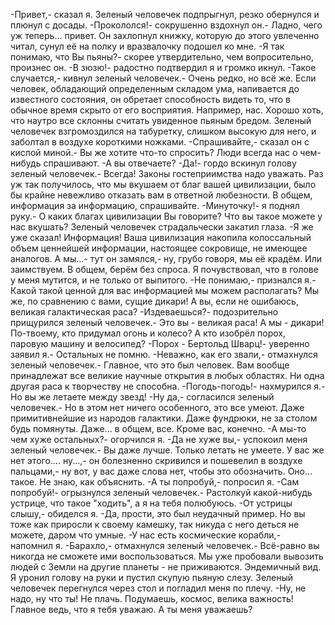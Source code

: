   -Привет,- сказал я.
Зеленый человечек подпрыгнул, резко обернулся и плюнул с досады.
-Прокололся!- сокрушенно вздохнул он.- Ладно, чего уж теперь... привет.
Он захлопнул книжку, которую до этого увлеченно читал, сунул её на полку и вразвалочку подошел ко мне.
-Я так понимаю, что Вы пьяны?- скорее утвердительно, чем вопросительно, произнес он.
-В зюзю!- радостно подтвердил я и громко икнул.
-Такое случается,- кивнул зеленый человечек.- Очень редко, но всё же. Если человек, обладающий определенным складом ума, напивается до известного состояния, он обретает способность видеть то, что в обычное время скрыто от его восприятия. Например, нас. Хорошо хоть, что наутро все склонны считать увиденное пьяным бредом.
Зеленый человечек взгромоздился на табуретку, слишком высокую для него, и заболтал в воздухе короткими ножками.
-Спрашивайте,- сказал он с кислой миной.- Вы же хотите что-то спросить? Люди всегда нас о чем-нибудь спрашивают.
-А вы отвечаете?
-Да!- гордо вскинул голову зеленый человечек.- Всегда! Законы гостеприимства надо уважать. Раз уж так получилось, что мы вкушаем от благ вашей цивилизации, было бы крайне невежливо отказать вам в ответной любезности. В общем, информация за информацию, спрашивайте.
-Минуточку!- я поднял руку.- О каких благах цивилизации Вы говорите? Что вы такое можете у нас вкушать?
Зеленый человечек страдальчески закатил глаза.
-Я же уже сказал! Информация! Ваша цивилизация накопила колоссальный объем ценнейшей информации, настоящее сокровище, не имеющее аналогов. А мы...- тут он замялся,- ну, грубо говоря, мы её крадём. Или заимствуем. В общем, берём без спроса.
Я почувствовал, что в голове у меня мутится, и не только от выпитого.
-Не понимаю,- признался я.- Какой такой ценной для вас информацией мы можем располагать? Мы же, по сравнению с вами, сущие дикари! А вы, если не ошибаюсь, великая галактическая раса?
-Издеваешься?- подозрительно прищурился зеленый человечек.- Это вы - великая раса! А мы - дикари! По-твоему, кто придумал огонь и колесо? А кто изобрёл порох, паровую машину и велосипед?
-Порох - Бертольд Шварц!- уверенно заявил я.- Остальных не помню.
-Неважно, как его звали,- отмахнулся зеленый человечек.- Главное, что это был человек. Вам вообще принадлежат все великие научные открытия в любых областях. Ни одна другая раса к творчеству не способна.
-Погодь-погодь!- нахмурился я.- Но вы же летаете между звезд!
-Ну да,- согласился зеленый человечек.- Но в этом нет ничего особенного, это все умеют. Даже примитивнейшие из народов галактики. Даже фундрюки, не за столом будь помянуты. Даже... в общем, все. Кроме вас, конечно.
-А мы-то чем хуже остальных?- огорчился я.
-Да не хуже вы,- успокоил меня зеленый человечек.- Вы даже лучше. Только летать не умеете. У вас же нет этого.... ну...,- он болезненно скривился и пошевелил в воздухе пальцами,- ну вот, у вас даже слова нет, чтобы это обозначить. Оно... такое. Не знаю, как объяснить.
-А ты попробуй,- попросил я.
-Сам попробуй!- огрызнулся зеленый человечек.- Растолкуй какой-нибудь устрице, что такое "ходить", а я на тебя полюбуюсь.
-От устрицы слышу,- обиделся я.
-Да, прости, это был неудачный пример. Но вы тоже как приросли к своему камешку, так никуда с него деться не можете, даром что умные.
-У нас есть космические корабли,- напомнил я.
-Барахло,- отмахнулся зеленый человечек.- Всё-равно вы никогда не сможете ими воспользоваться. Мы уже пробовали вывозить людей с Земли на другие планеты - не приживаются. Эндемичный вид.
Я уронил голову на руки и пустил скупую пьяную слезу. Зеленый человечек перегнулся через стол и погладил меня по плечу.
-Ну, не надо, ну что ты! Не плачь. Подумаешь, космос, велика важность! Главное ведь, что я тебя уважаю. А ты меня уважаешь?    